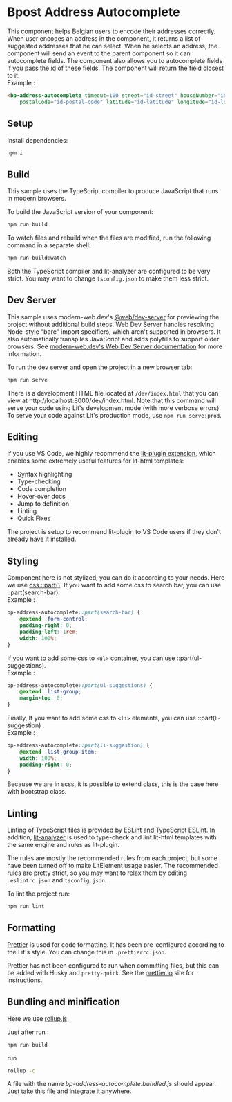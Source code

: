 # Bpost Address Autocomplete

This component helps Belgian users to encode their addresses correctly. When user encodes an address in the component, it returns a list of suggested addresses
that he can select. When he selects an address, the component will send an event to the parent component so it can autocomplete fields. The component also
allows you to autocomplete fields if you pass the id of these fields. The component will return the field closest to it.\
Example : 
```html
<bp-address-autocomplete timeout=100 street="id-street" houseNumber="id-houseNumber" locality="id-locality"
    postalCode="id-postal-code" latitude="id-latitude" longitude="id-longitude" province="id-province" />
```

## Setup

Install dependencies:

```bash
npm i
```

## Build

This sample uses the TypeScript compiler to produce JavaScript that runs in modern browsers.

To build the JavaScript version of your component:

```bash
npm run build
```

To watch files and rebuild when the files are modified, run the following command in a separate shell:

```bash
npm run build:watch
```

Both the TypeScript compiler and lit-analyzer are configured to be very strict. You may want to change `tsconfig.json` to make them less strict.

## Dev Server

This sample uses modern-web.dev's [@web/dev-server](https://www.npmjs.com/package/@web/dev-server) for previewing the project without additional build steps. Web Dev Server handles resolving Node-style "bare" import specifiers, which aren't supported in browsers. It also automatically transpiles JavaScript and adds polyfills to support older browsers. See [modern-web.dev's Web Dev Server documentation](https://modern-web.dev/docs/dev-server/overview/) for more information.

To run the dev server and open the project in a new browser tab:

```bash
npm run serve
```

There is a development HTML file located at `/dev/index.html` that you can view at http://localhost:8000/dev/index.html. Note that this command will serve your code using Lit's development mode (with more verbose errors). To serve your code against Lit's production mode, use `npm run serve:prod`.

## Editing

If you use VS Code, we highly recommend the [lit-plugin extension](https://marketplace.visualstudio.com/items?itemName=runem.lit-plugin), which enables some extremely useful features for lit-html templates:

- Syntax highlighting
- Type-checking
- Code completion
- Hover-over docs
- Jump to definition
- Linting
- Quick Fixes

The project is setup to recommend lit-plugin to VS Code users if they don't already have it installed.

## Styling

Component here is not stylized, you can do it according to your needs. Here we use [css ::part()](https://developer.mozilla.org/en-US/docs/Web/CSS/::part).
If you want to add some css to search bar, you can use ::part(search-bar).\
Example : 
```scss
bp-address-autocomplete::part(search-bar) {
    @extend .form-control;
    padding-right: 0;
    padding-left: 1rem;
    width: 100%;
}
```
If you want to add some css to ```<ul>``` container, you can use ::part(ul-suggestions).\
Example :
```scss
bp-address-autocomplete::part(ul-suggestions) {
    @extend .list-group;
    margin-top: 0;
}
```
Finally, If you want to add some css to ```<li>``` elements, you can use ::part(li-suggestion)
.\
Example : 
```scss
bp-address-autocomplete::part(li-suggestion) {
    @extend .list-group-item;
    width: 100%;
    padding-right: 0;
}
```
Because we are in scss, it is possible to extend class, this is the case here with bootstrap class. 

## Linting

Linting of TypeScript files is provided by [ESLint](eslint.org) and [TypeScript ESLint](https://github.com/typescript-eslint/typescript-eslint). In addition, [lit-analyzer](https://www.npmjs.com/package/lit-analyzer) is used to type-check and lint lit-html templates with the same engine and rules as lit-plugin.

The rules are mostly the recommended rules from each project, but some have been turned off to make LitElement usage easier. The recommended rules are pretty strict, so you may want to relax them by editing `.eslintrc.json` and `tsconfig.json`.

To lint the project run:

```bash
npm run lint
```

## Formatting

[Prettier](https://prettier.io/) is used for code formatting. It has been pre-configured according to the Lit's style. You can change this in `.prettierrc.json`.

Prettier has not been configured to run when committing files, but this can be added with Husky and `pretty-quick`. See the [prettier.io](https://prettier.io/) site for instructions.

## Bundling and minification

Here we use [rollup.js](https://rollupjs.org/).

Just after run :

```bash
npm run build
```
run 
```bash
rollup -c
```
A file with the name <em>bp-address-autocomplete.bundled.js</em> should appear. Just take this file and integrate it anywhere. 
